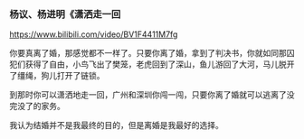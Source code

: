 ### 杨议、杨进明《潇洒走一回
https://www.bilibili.com/video/BV1F4411M7fg

你要真离了婚，那感觉都不一样了。只要你离了婚，拿到了判决书，你就如同那囚犯们获得了自由，小鸟飞出了樊笼，老虎回到了深山，鱼儿游回了大河，马儿脱开了缰绳，狗儿打开了链锁。

到那时你可以潇洒地走一回，广州和深圳你闯一闯，只要你离了婚就可以逃离了没完没了的家务。

我认为结婚并不是我最终的目的，但是离婚是我最好的选择。
